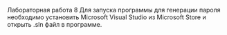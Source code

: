 Лабораторная работа 8
Для запуска программы для генерации пароля необходимо установить Microsoft Visual Studio из Microsoft Store и открыть .sln файл в программе.
